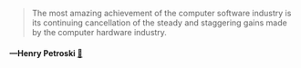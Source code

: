 > The most amazing achievement of the computer software industry is its continuing cancellation of the steady and staggering gains made by the computer hardware industry.
  #### —Henry Petroski [:scroll:](http://quotes.stormconsultancy.co.uk/quotes/35)